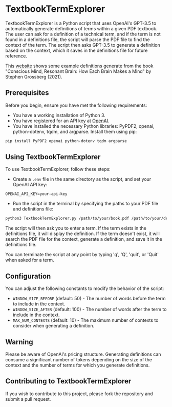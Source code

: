 # TextbookTermExplorer

TextbookTermExplorer is a Python script that uses OpenAI's GPT-3.5 to automatically generate definitions of terms within a given PDF textbook. The user can ask for a definition of a technical term, and if the term is not found in a definitions file, the script will parse the PDF file to find the context of the term. The script then asks GPT-3.5 to generate a definition based on the context, which it saves in the definitions file for future reference.

This [website](https://tonyfu97.github.io/TextbookTermExplorer/) shows some example definitions generate from the book "Conscious Mind, Resonant Brain: How Each Brain Makes a Mind" by Stephen Grossberg (2021).

## Prerequisites

Before you begin, ensure you have met the following requirements:

* You have a working installation of Python 3.
* You have registered for an API key at [OpenAI](https://platform.openai.com/overview).
* You have installed the necessary Python libraries: PyPDF2, openai, python-dotenv, tqdm, and argparse. Install them using pip:

```bash
pip install PyPDF2 openai python-dotenv tqdm argparse
```

## Using TextbookTermExplorer

To use TextbookTermExplorer, follow these steps:

* Create a `.env` file in the same directory as the script, and set your OpenAI API key:

```
OPENAI_API_KEY=your-api-key
```

* Run the script in the terminal by specifying the paths to your PDF file and definitions file:

```bash
python3 TextbookTermExplorer.py /path/to/your/book.pdf /path/to/your/definitions.txt
```

The script will then ask you to enter a term. If the term exists in the definitions file, it will display the definition. If the term doesn't exist, it will search the PDF file for the context, generate a definition, and save it in the definitions file.

You can terminate the script at any point by typing 'q', 'Q', 'quit', or 'Quit' when asked for a term.

## Configuration

You can adjust the following constants to modify the behavior of the script:

* `WINDOW_SIZE_BEFORE` (default: 50) - The number of words before the term to include in the context.
* `WINDOW_SIZE_AFTER` (default: 100) - The number of words after the term to include in the context.
* `MAX_NUM_CONTEXTS` (default: 10) - The maximum number of contexts to consider when generating a definition.

## Warning

Please be aware of OpenAI's pricing structure. Generating definitions can consume a significant number of tokens depending on the size of the context and the number of terms for which you generate definitions.

## Contributing to TextbookTermExplorer

If you wish to contribute to this project, please fork the repository and submit a pull request.